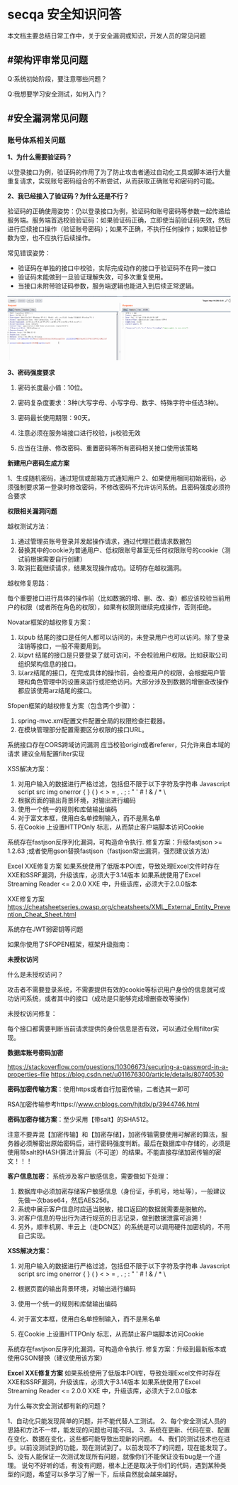 # secqa 安全知识问答

本文档主要总结日常工作中，关于安全漏洞或知识，开发人员的常见问题

## #架构评审常见问题

Q:系统初始阶段，要注意哪些问题？



Q:我想要学习安全测试，如何入门？



## #安全漏洞常见问题

### 账号体系相关问题

**1、为什么需要验证码？**

​		以登录接口为例，验证码的作用了为了防止攻击者通过自动化工具或脚本进行大量重复请求，实现账号密码组合的不断尝试，从而获取正确账号和密码的可能。

**2、我已经接入了验证码？为什么还是不行？**

​		验证码的正确使用姿势：仍以登录接口为例，验证码和账号密码等参数一起传递给服务端。服务端首选校验验证码：如果验证码正确，立即使当前验证码失效，然后进行后续接口操作（验证账号密码）；如果不正确，不执行任何操作；如果验证参数为空，也不应执行后续操作。

常见错误姿势：

- 验证码在单独的接口中校验，实际完成动作的接口于验证码不在同一接口
- 验证码未能做到一旦验证理解失效，可多次重复使用。
- 当接口未附带验证码参数，服务端逻辑也能进入到后续正常逻辑。

![验证码](img/验证码.gif)



**3、密码强度要求**

1. 密码长度最小值：10位。

2. 密码复杂度要求：3种(大写字母、小写字母、数字、特殊字符中任选3种)。

3. 密码最长使用期限：90天。 

4. 注意必须在服务端接口进行校验，js校验无效

5. 应当在注册、修改密码、重置密码等所有密码相关接口使用该策略

   

**新建用户密码生成方案**

1、生成随机密码，通过短信或邮箱方式通知用户
2、如果使用相同初始密码，必须强制要求第一登录时修改密码，不修改密码不允许访问系统。且密码强度必须符合要求

**权限相关漏洞问题**

越权测试方法：

1. 通过管理员账号登录并发起操作请求，通过代理拦截请求数据包
2. 替换其中的cookie为普通用户、低权限账号甚至无任何权限账号的cookie（测试前根据需要自行创建）
3. 取消拦截继续请求，结果发现操作成功。证明存在越权漏洞。

越权修复思路：

每个重要接口进行具体的操作前（比如数据的增、删、改、查）都应该校验当前用户的权限（或者所在角色的权限），如果有权限则继续完成操作，否则拒绝。

Novatar框架的越权修复方案：

1. 以pub 结尾的接口是任何人都可以访问的，未登录用户也可以访问。除了登录注销等接口，一般不需要用到。
2. 以pvt 结尾的接口是只要登录了就可访问，不会校验用户权限。比如获取公司组织架构信息的接口。
3. 以arz结尾的接口，在完成具体的操作前，会检查用户的权限，会根据用户管理和角色管理中的设置来运行或拒绝访问。大部分涉及到数据的增删查改操作都应该使用arz结尾的接口。

Sfopen框架的越权修复方案（包含两个步骤）：

1. spring-mvc.xml配置文件配置全局的权限检查拦截器。
2. 在模块管理部分配置需要区分权限的接口URL。

系统接口存在CORS跨域访问漏洞
应当校验origin或者referer，只允许来自本域的请求
建议全局配置filter实现



XSS解决方案：

1. 对用户输入的数据进行严格过滤，包括但不限于以下字符及字符串 Javascript script src img onerror { } ( ) < > = , . ; :  " ' # ! & / * \
2. 根据页面的输出背景环境，对输出进行编码
3. 使用一个统一的规则和库做输出编码
4. 对于富文本框，使用白名单控制输入，而不是黑名单
5. 在Cookie 上设置HTTPOnly 标志，从而禁止客户端脚本访问Cookie


系统存在fastjson反序列化漏洞，可构造命令执行.
修复方案：升级fastjson >= 1.2.63 ;或者使用gson替换fastjson（fastjson常出漏洞，强烈建议该方法）


Excel XXE修复方案
如果系统使用了低版本POI库，导致处理Excel文件时存在XXE和SSRF漏洞，升级该库，必须大于3.14版本
如果系统使用了Excel Streaming Reader <= 2.0.0 XXE 中，升级该库，必须大于2.0.0版本

XXE修复方案
https://cheatsheetseries.owasp.org/cheatsheets/XML_External_Entity_Prevention_Cheat_Sheet.html

系统存在JWT弱密钥等问题

如果你使用了SFOPEN框架，框架升级指南：



**未授权访问**

什么是未授权访问？

攻击者不需要登录系统，不需要提供有效的cookie等标识用户身份的信息就可成功访问系统，或者其中的接口（成功是只能够完成增删查改等操作）

未授权访问修复：

每个接口都需要判断当前请求提供的身份信息是否有效，可以通过全局filter实现。



**数据库账号密码加密**

https://stackoverflow.com/questions/10306673/securing-a-password-in-a-properties-file
https://blog.csdn.net/u011676300/article/details/80740530

**密码加密传输方案**：使用https或者自行加密传输，二者选其一即可

RSA加密传输参考https://www.cnblogs.com/hjtdlx/p/3944746.html

**密码加密存储方案**：至少采用【带salt】的SHA512。

注意不要弄混【加密传输】和【加密存储】，加密传输需要使用可解密的算法，服务器必须解密出原始密码后，进行密码强度判断。最后在数据库中存储的，必须是使用带salt的HASH算法计算后（不可逆）的结果。不能直接存储加密传输的密文！！！



**客户信息加密：**
系统涉及客户敏感信息，需要做如下处理：

1. 数据库中必须加密存储客户敏感信息（身份证，手机号，地址等），一般建议先做一次base64，然后AES256。
2. 系统中展示客户信息时应适当脱敏，接口返回的数据就需要是脱敏的。
3. 对客户信息的导出行为进行规范的日志记录，做到数据泄露可追溯！
4. 另外，顺丰机房、丰云上（走DCN区）的系统是可以调用硬件加密机的，不用自己实现。



**XSS解决方案：**

1. 对用户输入的数据进行严格过滤，包括但不限于以下字符及字符串 Javascript script src img onerror { } ( ) < > = , . ; :  " ' # ! & / * \

2. 根据页面的输出背景环境，对输出进行编码
3. 使用一个统一的规则和库做输出编码
4. 对于富文本框，使用白名单控制输入，而不是黑名单
5. 在Cookie 上设置HTTPOnly 标志，从而禁止客户端脚本访问Cookie



系统存在fastjson反序列化漏洞，可构造命令执行.
修复方案：升级到最新版本或使用GSON替换（建议使用该方案）



**Excel XXE修复方案**
如果系统使用了低版本POI库，导致处理Excel文件时存在XXE和SSRF漏洞，升级该库，必须大于3.14版本
如果系统使用了Excel Streaming Reader <= 2.0.0 XXE 中，升级该库，必须大于2.0.0版本



为什么每次安全测试都有新的问题？

1、自动化只能发现简单的问题，并不能代替人工测试。
2、每个安全测试人员的思路和方法不一样，能发现的问题也可能不同。
3、系统在更新、代码在变、配置在变化、数据在变化，这些都可能导致出现新的问题。
4、我们的测试技术也在进步。以前没测试到的功能，现在测试到了。以前发现不了的问题，现在能发现了。
5、没有人能保证一次测试发现所有问题，就像你们不能保证没有bug是一个道理。
说句不好听的话，有没有问题，根本上还是取决于你们的代码，遇到某种类型的问题，希望可以多学习了解一下，后续自然就会越来越好。



